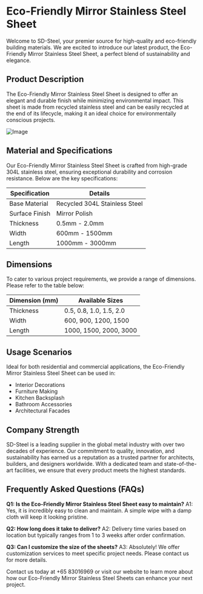 # Eco-Friendly Mirror Stainless Steel Sheet

Welcome to SD-Steel, your premier source for high-quality and eco-friendly building materials. We are excited to introduce our latest product, the Eco-Friendly Mirror Stainless Steel Sheet, a perfect blend of sustainability and elegance.

## Product Description
The Eco-Friendly Mirror Stainless Steel Sheet is designed to offer an elegant and durable finish while minimizing environmental impact. This sheet is made from recycled stainless steel and can be easily recycled at the end of its lifecycle, making it an ideal choice for environmentally conscious projects.

![Image](https://github.com/user-attachments/assets/2567258e-e124-4816-932d-1809bd27ef0b)

## Material and Specifications
Our Eco-Friendly Mirror Stainless Steel Sheet is crafted from high-grade 304L stainless steel, ensuring exceptional durability and corrosion resistance. Below are the key specifications:

| Specification | Details |
|---------------|---------|
| Base Material | Recycled 304L Stainless Steel |
| Surface Finish | Mirror Polish |
| Thickness | 0.5mm - 2.0mm |
| Width | 600mm - 1500mm |
| Length | 1000mm - 3000mm |

## Dimensions
To cater to various project requirements, we provide a range of dimensions. Please refer to the table below:

| Dimension (mm) | Available Sizes |
|----------------|-----------------|
| Thickness      | 0.5, 0.8, 1.0, 1.5, 2.0 |
| Width          | 600, 900, 1200, 1500 |
| Length         | 1000, 1500, 2000, 3000 |

## Usage Scenarios
Ideal for both residential and commercial applications, the Eco-Friendly Mirror Stainless Steel Sheet can be used in:
- Interior Decorations
- Furniture Making
- Kitchen Backsplash
- Bathroom Accessories
- Architectural Facades

## Company Strength
SD-Steel is a leading supplier in the global metal industry with over two decades of experience. Our commitment to quality, innovation, and sustainability has earned us a reputation as a trusted partner for architects, builders, and designers worldwide. With a dedicated team and state-of-the-art facilities, we ensure that every product meets the highest standards.

## Frequently Asked Questions (FAQs)
**Q1: Is the Eco-Friendly Mirror Stainless Steel Sheet easy to maintain?**
A1: Yes, it is incredibly easy to clean and maintain. A simple wipe with a damp cloth will keep it looking pristine.

**Q2: How long does it take to deliver?**
A2: Delivery time varies based on location but typically ranges from 1 to 3 weeks after order confirmation.

**Q3: Can I customize the size of the sheets?**
A3: Absolutely! We offer customization services to meet specific project needs. Please contact us for more details.

Contact us today at +65 83016969 or visit our website to learn more about how our Eco-Friendly Mirror Stainless Steel Sheets can enhance your next project.